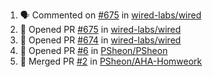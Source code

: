 <!--START_SECTION:activity-->
1. 🗣 Commented on [#675](https://github.com/wired-labs/wired/issues/675) in [wired-labs/wired](https://github.com/wired-labs/wired)
2. 💪 Opened PR [#675](https://github.com/wired-labs/wired/pull/675) in [wired-labs/wired](https://github.com/wired-labs/wired)
3. 💪 Opened PR [#674](https://github.com/wired-labs/wired/pull/674) in [wired-labs/wired](https://github.com/wired-labs/wired)
4. 💪 Opened PR [#6](https://github.com/PSheon/PSheon/pull/6) in [PSheon/PSheon](https://github.com/PSheon/PSheon)
5. 🎉 Merged PR [#2](https://github.com/PSheon/AHA-Homweork/pull/2) in [PSheon/AHA-Homweork](https://github.com/PSheon/AHA-Homweork)
<!--END_SECTION:activity-->

